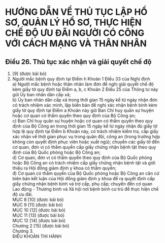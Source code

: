 # HƯỚNG DẪN VỀ THỦ TỤC LẬP HỒ SƠ, QUẢN LÝ HỒ SƠ, THỰC HIỆN CHẾ ĐỘ ƯU ĐÃI NGƯỜI CÓ CÔNG VỚI CÁCH MẠNG VÀ THÂN NHÂN

## Điều 26. Thủ tục xác nhận và giải quyết chế độ  
1. [9]  (được bãi bỏ)  
2. Người mắc bệnh quy định tại Điểm h Khoản 1 Điều 33 của Nghị định  
a) Người mắc bệnh hoặc thân nhân làm đơn đề nghị giải quyết chế độ kèm giấy tờ quy định tại Điểm a, b, c Khoản 2 Điều 25 của Thông tư này gửi Ủy ban nhân dân cấp xã;  
b) Ủy ban nhân dân cấp xã trong thời gian 15 ngày kể từ ngày nhận đơn có trách nhiệm xác minh, lập biên bản đề nghị xác nhận bệnh binh kèm giấy tờ quy định tại Điểm a Khoản này gửi Ban Chỉ huy quân sự huyện hoặc cơ quan có thẩm quyền theo quy định của Bộ Công an;  
c) Ban Chỉ huy quân sự huyện hoặc cơ quan có thẩm quyền theo quy định của Bộ Công an trong thời gian 15 ngày kể từ ngày nhận đủ giấy tờ hợp lệ quy định tại Điểm b Khoản này, có trách nhiệm kiểm tra, cấp giấy xác nhận về thời gian phục vụ trong quân đội, công an (trong trường hợp không còn quyết định phục viên hoặc xuất ngũ); chuyển các giấy tờ đến cơ quan, đơn vị có thẩm quyền cấp giấy chứng nhận bệnh tật theo quy định của Bộ Quốc phòng hoặc Bộ Công an;  
d) Cơ quan, đơn vị có thẩm quyền theo quy định của Bộ Quốc phòng hoặc Bộ Công an có trách nhiệm cấp giấy chứng nhận bệnh tật và giới thiệu ra Hội đồng giám định y khoa có thẩm quyền;  
đ) Cơ quan có thẩm quyền của Bộ Quốc phòng hoặc Bộ Công an căn cứ biên bản kết luận của Hội đồng giám định y khoa để ra quyết định cấp giấy chứng nhận bệnh binh và trợ cấp, phụ cấp; chuyển đến cơ quan Lao động - Thương binh và Xã hội nơi bệnh binh cư trú để thực hiện chế độ ưu đãi.  
MỤC 8 [10]  (được bãi bỏ)  
MỤC 9 [11]  (được bãi bỏ)  
MỤC 10 [12]  (được bãi bỏ)  
MỤC 11 [13]  (được bãi bỏ)  
MỤC 12 [14]  (được bãi bỏ)  
Chương 2 [15]  (được bãi bỏ)  
Chương 3.  
ĐIỀU KHOẢN THI HÀNH